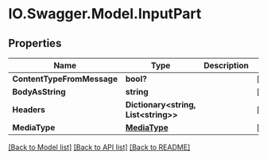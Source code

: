# IO.Swagger.Model.InputPart
## Properties

Name | Type | Description | Notes
------------ | ------------- | ------------- | -------------
**ContentTypeFromMessage** | **bool?** |  | [optional] 
**BodyAsString** | **string** |  | [optional] 
**Headers** | **Dictionary&lt;string, List&lt;string&gt;&gt;** |  | [optional] 
**MediaType** | [**MediaType**](MediaType.md) |  | [optional] 

[[Back to Model list]](../README.md#documentation-for-models) [[Back to API list]](../README.md#documentation-for-api-endpoints) [[Back to README]](../README.md)

